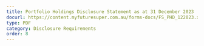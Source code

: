```yaml
---
title: Portfolio Holdings Disclosure Statement as at 31 December 2023
docurl: https://content.myfuturesuper.com.au/forms-docs/FS_PHD_122023.xlsx
type: PDF
category: Disclosure Requirements
order: 8
---
```

 